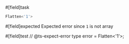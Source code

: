 #[field]task
```ts
Flatten<'1'>
```

#[field]expected
Expected error since `1` is not array

#[field]test
// @ts-expect-error
type error = Flatten<'1'>;